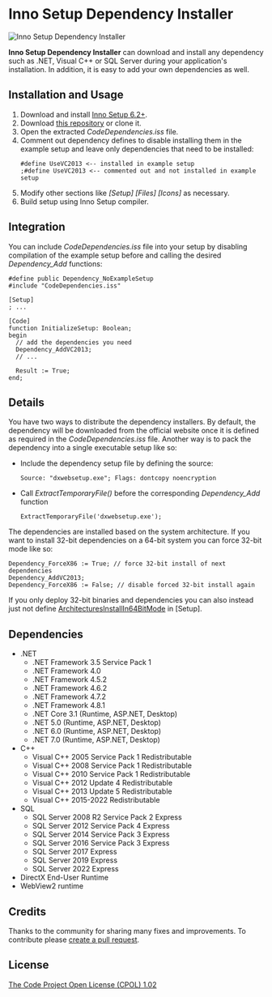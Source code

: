 # Inno Setup Dependency Installer

![Inno Setup Dependency Installer](https://user-images.githubusercontent.com/341158/122873592-3e2e9d80-d332-11eb-8055-8a4c6064ac4e.gif)

**Inno Setup Dependency Installer** can download and install any dependency such as .NET, Visual C++ or SQL Server during your application's installation. In addition, it is easy to add your own dependencies as well.

## Installation and Usage

1. Download and install [Inno Setup 6.2+](https://www.jrsoftware.org/isinfo.php).
2. Download [this repository](https://github.com/DomGries/InnoDependencyInstaller/archive/master.zip) or clone it.
3. Open the extracted _CodeDependencies.iss_ file.
4. Comment out dependency defines to disable installing them in the example setup and leave only dependencies that need to be installed:
    ```iss
    #define UseVC2013 <-- installed in example setup
    ;#define UseVC2013 <-- commented out and not installed in example setup
    ```
5. Modify other sections like _[Setup] [Files] [Icons]_ as necessary.
6. Build setup using Inno Setup compiler.

## Integration

You can include _CodeDependencies.iss_ file into your setup by disabling compilation of the example setup before and calling the desired _Dependency_Add_ functions:

```iss
#define public Dependency_NoExampleSetup
#include "CodeDependencies.iss"

[Setup]
; ...

[Code]
function InitializeSetup: Boolean;
begin
  // add the dependencies you need
  Dependency_AddVC2013;
  // ...

  Result := True;
end;
```

## Details

You have two ways to distribute the dependency installers. By default, the dependency will be downloaded from the official website once it is defined as required in the _CodeDependencies.iss_ file. Another way is to pack the dependency into a single executable setup like so:

* Include the dependency setup file by defining the source:

    ```iss
    Source: "dxwebsetup.exe"; Flags: dontcopy noencryption
    ```

* Call _ExtractTemporaryFile()_ before the corresponding _Dependency_Add_ function

    ```iss
    ExtractTemporaryFile('dxwebsetup.exe');
    ```

The dependencies are installed based on the system architecture. If you want to install 32-bit dependencies on a 64-bit system you can force 32-bit mode like so:

```iss
Dependency_ForceX86 := True; // force 32-bit install of next dependencies
Dependency_AddVC2013;
Dependency_ForceX86 := False; // disable forced 32-bit install again
```

If you only deploy 32-bit binaries and dependencies you can also instead just not define [ArchitecturesInstallIn64BitMode](https://jrsoftware.org/ishelp/index.php?topic=setup_architecturesinstallin64bitmode) in [Setup].

## Dependencies

* .NET
    * .NET Framework 3.5 Service Pack 1
    * .NET Framework 4.0
    * .NET Framework 4.5.2
    * .NET Framework 4.6.2
    * .NET Framework 4.7.2
    * .NET Framework 4.8.1
    * .NET Core 3.1 (Runtime, ASP.NET, Desktop)
    * .NET 5.0 (Runtime, ASP.NET, Desktop)
    * .NET 6.0 (Runtime, ASP.NET, Desktop)
    * .NET 7.0 (Runtime, ASP.NET, Desktop)
* C++
    * Visual C++ 2005 Service Pack 1 Redistributable
    * Visual C++ 2008 Service Pack 1 Redistributable
    * Visual C++ 2010 Service Pack 1 Redistributable
    * Visual C++ 2012 Update 4 Redistributable
    * Visual C++ 2013 Update 5 Redistributable
    * Visual C++ 2015-2022 Redistributable
* SQL
    * SQL Server 2008 R2 Service Pack 2 Express
    * SQL Server 2012 Service Pack 4 Express
    * SQL Server 2014 Service Pack 3 Express
    * SQL Server 2016 Service Pack 3 Express
    * SQL Server 2017 Express
    * SQL Server 2019 Express
    * SQL Server 2022 Express
* DirectX End-User Runtime
* WebView2 runtime

## Credits

Thanks to the community for sharing many fixes and improvements. To contribute please [create a pull request](https://github.com/DomGries/InnoDependencyInstaller/pulls).

## License

[The Code Project Open License (CPOL) 1.02](https://github.com/DomGries/InnoDependencyInstaller/blob/master/LICENSE.md)
